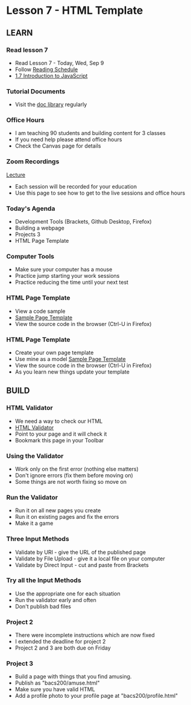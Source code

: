 # Lesson 7 - HTML Template


## LEARN

### Read lesson 7

* Read Lesson 7 - Today, Wed, Sep 9
* Follow [Reading Schedule](/course/bacs200/docs/ZybooksReading)
* [1.7 Introduction to JavaScript](https://learn.zybooks.com/zybook/UNCOBACS200SeamanFall2020/chapter/1/section/7)


### Tutorial Documents
* Visit the [doc library](../docs/Index) regularly


### Office Hours
* I am teaching 90 students and building content for 3 classes
* If you need help please attend office hours
* Check the Canvas page for details


### Zoom Recordings

<a href="/course/bacs200/docs/ZoomLectures" class="unc-button">Lecture</a>

* Each session will be recorded for your education
* Use this page to see how to get to the live sessions and office hours


### Today's Agenda
* Development Tools (Brackets, Github Desktop, Firefox)
* Building a webpage
* Projects 3
* HTML Page Template


### Computer Tools
* Make sure your computer has a mouse 
* Practice jump starting your work sessions
* Practice reducing the time until your next test


### HTML Page Template
* View a code sample
* [Sample Page Template](https://mark-seaman.github.io/bacs200/week-2/template.html)
* View the source code in the browser (Ctrl-U in Firefox)


### HTML Page Template
* Create your own page template
* Use mine as a model [Sample Page Template](https://mark-seaman.github.io/bacs200/week-2/template.html)
* View the source code in the browser (Ctrl-U in Firefox)
* As you learn new things update your template



## BUILD

### HTML Validator
* We need a way to check our HTML 
* [HTML Validator](https://validator.w3.org/)
* Point to your page and it will check it
* Bookmark this page in your Toolbar


### Using the Validator
* Work only on the first error (nothing else matters)
* Don't ignore errors (fix them before moving on)
* Some things are not worth fixing so move on


### Run the Validator 
* Run it on all new pages you create
* Run it on existing pages and fix the errors
* Make it a game


### Three Input Methods
* Validate by URI - give the URL of the published page
* Validate by File Upload - give it a local file on your computer
* Validate by Direct Input - cut and paste from Brackets


### Try all the Input Methods
* Use the appropriate one for each situation
* Run the validator early and often
* Don't publish bad files


### Project 2
* There were incomplete instructions which are now fixed
* I extended the deadline for project 2
* Project 2 and 3 are both due on Friday


### Project 3
* Build a page with things that you find amusing.
* Publish as "bacs200/amuse.html"
* Make sure you have valid HTML
* Add a profile photo to your profile page at "bacs200/profile.html"

